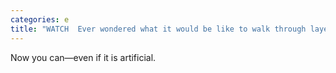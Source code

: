 ```yaml
---
categories: e
title: "WATCH  Ever wondered what it would be like to walk through layers of cake"
---
```

Now you can—even if it is artificial.